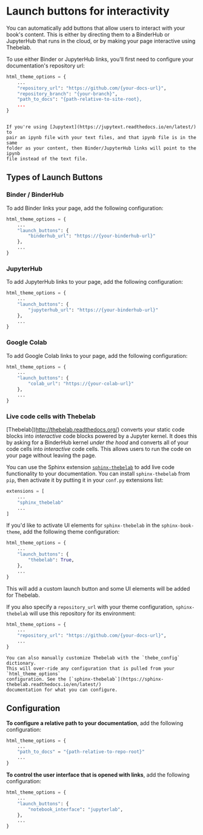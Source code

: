 # Launch buttons for interactivity

You can automatically add buttons that allow users to interact with your
book's content. This is either by directing them to a BinderHub or JupyterHub
that runs in the cloud, or by making your page interactive using Thebelab.

To use either Binder or JupyterHub links, you'll first need to configure your
documentation's repository url:

```python
html_theme_options = {
    ...
    "repository_url": "https://github.com/{your-docs-url}",
    "repository_branch": "{your-branch}",
    "path_to_docs": "{path-relative-to-site-root},
    ...
}
```

```{margin} Paired ipynb files

If you're using [Jupytext](https://jupytext.readthedocs.io/en/latest/) to
pair an ipynb file with your text files, and that ipynb file is in the same
folder as your content, then Binder/JupyterHub links will point to the ipynb
file instead of the text file.
```

## Types of Launch Buttons

### Binder / BinderHub

To add Binder links your page, add the following configuration:

```python
html_theme_options = {
    ...
    "launch_buttons": {
        "binderhub_url": "https://{your-binderhub-url}"
    },
    ...
}
```

### JupyterHub

To add JupyterHub links to your page, add the following configuration:

```python
html_theme_options = {
    ...
    "launch_buttons": {
        "jupyterhub_url": "https://{your-binderhub-url}"
    },
    ...
}
```

### Google Colab

To add Google Colab links to your page, add the following configuration:

```python
html_theme_options = {
    ...
    "launch_buttons": {
        "colab_url": "https://{your-colab-url}"
    },
    ...
}
```

### Live code cells with Thebelab

[Thebelab])http://thebelab.readthedocs.org/) converts your static code blocks into
*interactive* code blocks powered by a Jupyter kernel. It does this by asking for a BinderHub kernel
*under the hood* and converts all of your
code cells into *interactive* code cells. This allows users to run the code on
your page without leaving the page.

You can use the Sphinx extension
[`sphinx-thebelab`](https://sphinx-thebelab.readthedocs.io/en/latest/) to add
live code functionality to your documentation. You can install `sphinx-thebelab` from `pip`,
then activate it by putting it in your `conf.py` extensions list:

```python
extensions = [
    ...
    "sphinx_thebelab"
    ...
]
```

If you'd like to activate UI elements for `sphinx-thebelab` in the `sphinx-book-theme`,
add the following theme configuration:

```python
html_theme_options = {
    ...
    "launch_buttons": {
        "thebelab": True,
    },
    ...
}
```

This will add a custom launch button and some UI elements will be added for Thebelab.

If you also specify a `repository_url` with your theme configuration, `sphinx-thebelab`
will use this repository for its environment:

```python
html_theme_options = {
    ...
    "repository_url": "https://github.com/{your-docs-url}",
    ...
}
```

```{tip}
You can also manually customize Thebelab with the `thebe_config` dictionary.
This will over-ride any configuration that is pulled from your `html_theme_options`
configuration. See the [`sphinx-thebelab`](https://sphinx-thebelab.readthedocs.io/en/latest/)
documentation for what you can configure.
```

## Configuration

**To configure a relative path to your documentation**, add the following configuration:

```python
html_theme_options = {
    ...
    "path_to_docs" = "{path-relative-to-repo-root}"
    ...
}
```

**To control the user interface that is opened with links**, add the following configuration:

```python
html_theme_options = {
    ...
    "launch_buttons": {
        "notebook_interface": "jupyterlab",
    },
    ...
}
```
